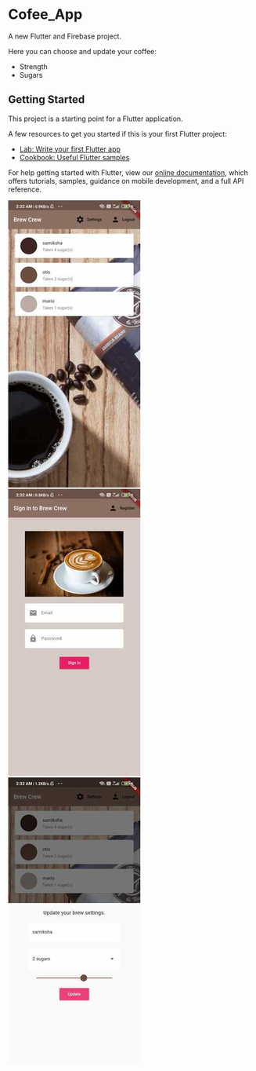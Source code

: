 # Cofee_App 

A new Flutter and Firebase project.

Here you can choose and update your coffee:
* Strength
* Sugars


## Getting Started

This project is a starting point for a Flutter application.

A few resources to get you started if this is your first Flutter project:

- [Lab: Write your first Flutter app](https://flutter.dev/docs/get-started/codelab)
- [Cookbook: Useful Flutter samples](https://flutter.dev/docs/cookbook)

For help getting started with Flutter, view our
[online documentation](https://flutter.dev/docs), which offers tutorials,
samples, guidance on mobile development, and a full API reference.

![alt text](https://github.com/Samiksha99/Fun-Coffee_App/blob/master/images/home.jpeg?raw=true)
![alt text](https://github.com/Samiksha99/Fun-Coffee_App/blob/master/images/login.jpeg?raw=true)
![alt text](https://github.com/Samiksha99/Fun-Coffee_App/blob/master/images/Settings.jpeg?raw=true)
